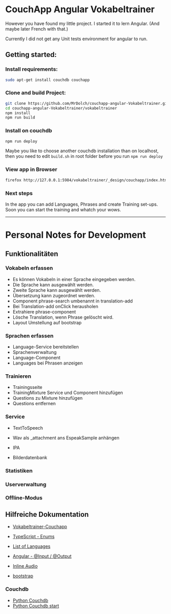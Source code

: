 CouchApp Angular Vokabeltrainer
===============================

However you have found my little project. I started it to lern Angular.
(And maybe later French with that.) 

Currently I did not get any Unit tests environment for angular to run.  

## Getting started:

### Install requirements:

```bash
sudo apt-get install couchdb couchapp
```

### Clone and build Project:

```bash
git clone https://github.com/MrDolch/couchapp-angular-Vokabeltrainer.git
cd couchapp-angular-Vokabeltrainer/vokabeltrainer
npm install
npm run build
```

### Install on couchdb

```bash
npm run deploy 
```
Maybe you like to choose another couchdb installation than on localhost,
then you need to edit `build.sh` in root folder before you run 
`npm run deploy`

### View app in Browser

```bash
firefox http://127.0.0.1:5984/vokabeltrainer/_design/couchapp/index.html
```

### Next steps

In the app you can add Languages, Phrases and create Training set-ups.
Soon you can start the training and whatch your wows.

- - - 

# Personal Notes for Development

## Funktionalitäten

### Vokabeln erfassen

+ Es können Vokabeln in einer Sprache eingegeben werden.
+ Die Sprache kann ausgewählt werden.
+ Zweite Sprache kann ausgewählt werden.
+ Übersetzung kann zugeordnet werden.
+ Component phrase-search umbenannt in translation-add
+ Bei Translation-add onClick herausholen 
+ Extrahiere phrase-component
+ Lösche Translation, wenn Phrase gelöscht wird.
+ Layout Umstellung auf bootstrap

### Sprachen erfassen

+ Language-Service bereitstellen
+ Sprachenverwaltung 
+ Language-Component
+ Languages bei Phrasen anzeigen

### Trainieren

+ Trainingsseite
+ TrainingMixture Service und Component hinzufügen
+ Questions zu Mixture hinzufügen
+ Questions entfernen

### Service

+ TextToSpeech
- Wav als _attachment ans EspeakSample anhängen
+ IPA
- Bilderdatenbank

### Statistiken

### Userverwaltung

### Offline-Modus

## Hilfreiche Dokumentation

- [Vokabeltrainer-Couchapp](http://192.168.1.10:5984/vokabeltrainer/_design/couchapp/index.html)

- [TypeScript - Enums](https://www.typescriptlang.org/docs/handbook/enums.html)
- [List of Languages](https://en.wikipedia.org/wiki/List_of_ISO_639-1_codes)
- [Angular - @Input / @Output](https://angular.io/docs/ts/latest/cookbook/component-communication.html#!#parent-listens-for-child-event)
- [Inline Audio](https://stackoverflow.com/questions/17762763/play-wav-sound-file-encoded-in-base64-with-javascript)
- [bootstrap](http://getbootstrap.com/examples/theme/)

### Couchdb

- [Python Couchdb](https://pythonhosted.org/CouchDB/client.html#database)
- [Python Couchdb start](https://pythonhosted.org/CouchDB/getting-started.html)
